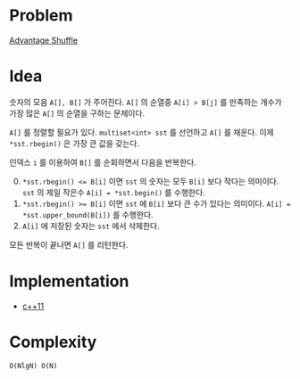 # Problem

[Advantage Shuffle](https://leetcode.com/problems/advantage-shuffle/)

# Idea

숫자의 모음 `A[], B[]` 가 주어진다. `A[]` 의 순열중 `A[i] > B[j]` 를
만족하는 개수가 가장 많은 `A[]` 의 순열을 구하는 문제이다.

`A[]` 를 정렬할 필요가 있다. `multiset<int> sst` 를 선언하고 `A[]` 를
채운다. 이제 `*sst.rbegin()` 은 가장 큰 값을 갖는다. 

인덱스 `i` 를 이용하여 `B[]` 를 순회하면서 다음을 반복한다.

0. `*sst.rbegin() <= B[i]` 이면 `sst` 의 숫자는 모두 `B[i]` 보다
   작다는 의미이다. `sst` 의 제일 작은수 `A[i] = *sst.begin()` 를 수행한다.
1. `*sst.rbegin() >= B[i]` 이면 `sst` 에 `B[i]` 보다 큰 수가 있다는
   의미이다. `A[i] = *sst.upper_bound(B[i])` 를 수행한다.
2. `A[i]` 에 저장된 숫자는 `sst` 에서 삭제한다.

모든 반복이 끝나면 `A[]` 를 리턴한다.

# Implementation

* [c++11](a.cpp)

# Complexity

```
O(NlgN) O(N)
```

